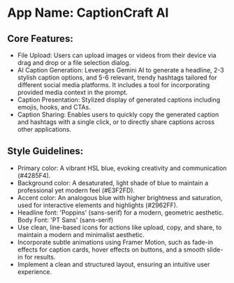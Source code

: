 # **App Name**: CaptionCraft AI

## Core Features:

- File Upload: Users can upload images or videos from their device via drag and drop or a file selection dialog.
- AI Caption Generation: Leverages Gemini AI to generate a headline, 2-3 stylish caption options, and 5-6 relevant, trendy hashtags tailored for different social media platforms. It includes a tool for incorporating provided media context in the prompt.
- Caption Presentation: Stylized display of generated captions including emojis, hooks, and CTAs.
- Caption Sharing: Enables users to quickly copy the generated caption and hashtags with a single click, or to directly share captions across other applications.

## Style Guidelines:

- Primary color: A vibrant HSL blue, evoking creativity and communication (#4285F4).
- Background color: A desaturated, light shade of blue to maintain a professional yet modern feel (#E3F2FD).
- Accent color: An analogous blue with higher brightness and saturation, used for interactive elements and highlights (#2962FF).
- Headline font: 'Poppins' (sans-serif) for a modern, geometric aesthetic. Body Font: 'PT Sans' (sans-serif)
- Use clean, line-based icons for actions like upload, copy, and share, to maintain a modern and minimalist aesthetic.
- Incorporate subtle animations using Framer Motion, such as fade-in effects for caption cards, hover effects on buttons, and a smooth slide-in for results.
- Implement a clean and structured layout, ensuring an intuitive user experience.